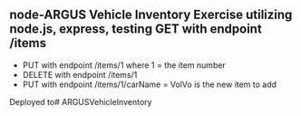 ## node-ARGUS Vehicle Inventory Exercise utilizing node.js, express, testing  GET with endpoint /items
* PUT with endpoint /items/1 where 1 = the item number
* DELETE with endpoint /items/1
* PUT with endpoint /items/1/carName = VolVo is the new item to add

Deployed to# ARGUSVehicleInventory
